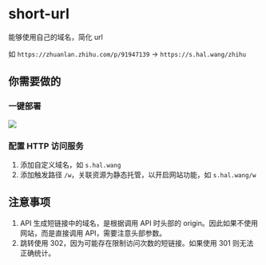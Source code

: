 # short-url

能够使用自己的域名，简化 url

如 `https://zhuanlan.zhihu.com/p/91947139` -> `https://s.hal.wang/zhihu`

## 你需要做的

### 一键部署

[![](https://main.qcloudimg.com/raw/95b6b680ef97026ae10809dbd6516117.svg)](https://console.cloud.tencent.com/tcb/env/index?action=CreateAndDeployCloudBaseProject&appUrl=https%3A%2F%2Fgithub.com%2Fhal-wang%2Fcloudbase-access&workDir=demo%2Fshort-url&branch=main)

### 配置 HTTP 访问服务

1. 添加自定义域名，如 `s.hal.wang`
2. 添加触发路径 `/w`，关联资源为静态托管，以开启网站功能，如 `s.hal.wang/w`

## 注意事项

1. API 生成短链接中的域名，是根据调用 API 时头部的 origin。因此如果不使用网站，而是直接调用 API，需要注意头部参数。
2. 跳转使用 302，因为可能存在限制访问次数的短链接。如果使用 301 则无法正确统计。
